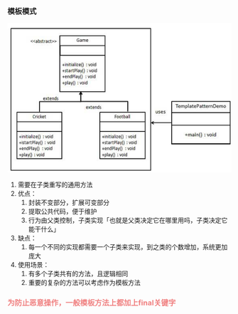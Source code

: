 ### 模板模式

![](img.png)

1. 需要在子类重写的通用方法
2. 优点：
      1) 封装不变部分，扩展可变部分
      2) 提取公共代码，便于维护
      3) 行为由父类控制，子类实现「也就是父类决定它在哪里用吗，子类决定它能干什么」
3. 缺点：
      1) 每一个不同的实现都需要一个子类来实现，到之类的个数增加，系统更加庞大
4. 使用场景：
      1) 有多个子类共有的方法，且逻辑相同
      2) 重要的复杂的方法可以考虑作为模板方法
### <font color=LightCoral> 为防止恶意操作，一般模板方法上都加上final关键字 </font>
